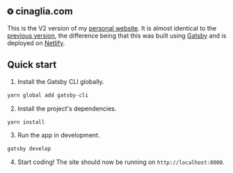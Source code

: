 <h2>
  <img alt="Victor Cinaglia" src="https://github.com/cinaglia/cinaglia.com/raw/V2/static/favicon.png" width="14" />
  <span>cinaglia.com</span>
</h2>

This is the V2 version of my [personal website](https://cinaglia.com). It is almost identical to the [previous version](https://github.com/cinaglia/cinaglia.com/tree/V1), the difference being that this was built using [Gatsby](https://www.gatsbyjs.org/) and is deployed on [Netlify](https://www.netlify.com/).

## Quick start

1. Install the Gatsby CLI globally.

```sh
yarn global add gatsby-cli
```

2. Install the project's dependencies.

```sh
yarn install
```

3. Run the app in development.

```sh
gatsby develop
```

4. Start coding! The site should now be running on `http://localhost:8000`.
